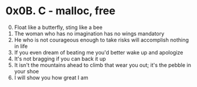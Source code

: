 0x0B. C - malloc, free
======================

0. Float like a butterfly, sting like a bee
1. The woman who has no imagination has no wings
mandatory
2. He who is not courageous enough to take risks will accomplish nothing in life
3. If you even dream of beating me you'd better wake up and apologize
4. It's not bragging if you can back it up
5. It isn't the mountains ahead to climb that wear you out; it's the pebble in your shoe
6. I will show you how great I am

